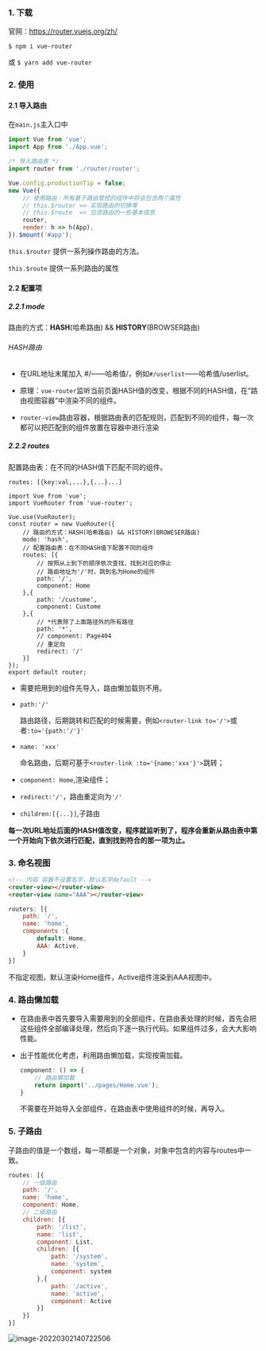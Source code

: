 ### 1. 下载

官网：https://router.vuejs.org/zh/

`$ npm i vue-router `

或 `$ yarn add vue-router`

### 2. 使用

#### 2.1 导入路由

在`main.js`主入口中

```js
import Vue from 'vue';
import App from './App.vue';

/* 导入路由表 */
import router from './router/router';

Vue.config.productionTip = false;
new Vue({
    // 使用路由：所有基于路由管控的组件中将会包含两个属性
    // this.$router => 实现路由的切换等
    // this.$route  => 包含路由的一些基本信息
    router,
    render: h => h(App),
}).$mount('#app');
```

`this.$router` 提供一系列操作路由的方法。

`this.$route`  提供一系列路由的属性

#### 2.2 配置项

##### 2.2.1 mode

路由的方式：**HASH**(哈希路由) && **HISTORY**(BROWSER路由)

###### HASH路由

- 在URL地址末尾加入 #/——哈希值/，例如`#/userlist`——哈希值/userlist。

- 原理：`vue-router`监听当前页面HASH值的改变，根据不同的HASH值，在“路由视图容器”中渲染不同的组件。
- `router-view`路由容器，根据路由表的匹配规则，匹配到不同的组件，每一次都可以把匹配到的组件放置在容器中进行渲染

##### 2.2.2 routes

配置路由表：在不同的HASH值下匹配不同的组件。

`routes: [{key:val,...},{...}...]`

```vue
import Vue from 'vue';
import VueRouter from 'vue-router';

Vue.use(VueRouter);
const router = new VueRouter({
	// 路由的方式：HASH(哈希路由) && HISTORY(BROWESER路由)
	mode: 'hash',
	// 配置路由表：在不同HASH值下配置不同的组件
	routes: [{
		// 按照从上到下的顺序依次查找，找到对应的停止
		// 路由地址为'/'时，跳到名为Home的组件
		path: '/',
		component: Home
	},{
		path: '/custome',
		component: Custome
	},{
		// *代表除了上面路径外的所有路径
		path: '*',
		// component: Page404
		// 重定向
		redirect: '/'
	}]
});
export default router;
```

- 需要把用到的组件先导入，路由懒加载则不用。

- `path:'/'`

  路由路径，后期跳转和匹配的时候需要，例如`<router-link to='/'>`或者`:to='{path:'/'}'`

- `name: 'xxx'`

  命名路由，后期可基于`<router-link :to='{name:'xxx'}'>`跳转；

- `component: Home`,渲染组件；
- `redirect:'/'`，路由重定向为`'/'`
- `children:[{...}]`,子路由

**每一次URL地址后面的HASH值改变，程序就监听到了，程序会重新从路由表中第一个开始向下依次进行匹配，直到找到符合的那一项为止。**

### 3. 命名视图

```html
<!-- 内容 容器不设置名字，默认名字default -->
<router-view></router-view>
<router-view name="AAA"></router-view>
```

```js
routers: [{
    path: '/',
    name: 'home',
    components :{
        default: Home,
        AAA: Active,
    }
}]
```

不指定视图，默认渲染Home组件，Active组件渲染到AAA视图中。

### 4. 路由懒加载

- 在路由表中首先要导入需要用到的全部组件，在路由表处理的时候，首先会把这些组件全部编译处理，然后向下逐一执行代码。如果组件过多，会大大影响性能。

- 出于性能优化考虑，利用路由懒加载，实现按需加载。

  ```js
  component: () => {
      // 路由懒加载
      return import('../pages/Home.vue');
  }
  ```

  不需要在开始导入全部组件，在路由表中使用组件的时候，再导入。

### 5. 子路由

子路由的值是一个数组，每一项都是一个对象，对象中包含的内容与routes中一致。

```js
routes: [{
    // 一级路由
    path: '/',
    name: 'home',
    component: Home,
    // 二级路由
    children: [{
        path: '/list',
        name: 'list',
        component: List,
        children: [{
            path: '/system',
            name: 'system',
            component: system
        },{
            path: '/active',
            name: 'active',
            component: Active
        }]
    }]
}]
```

![image-20220302140722506](C:\Users\Kurja\AppData\Roaming\Typora\typora-user-images\image-20220302140722506.png)


